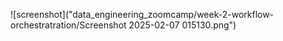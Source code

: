 
![screenshot]("data_engineering_zoomcamp/week-2-workflow-orchestratration/Screenshot 2025-02-07 015130.png")
